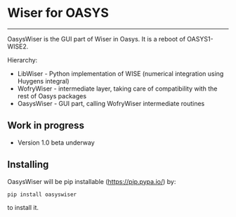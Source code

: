 # Wiser for OASYS
----------

OasysWiser is the GUI part of Wiser in Oasys. It is a reboot of OASYS1-WISE2.

Hierarchy:
* LibWiser - Python implementation of WISE (numerical integration using Huygens integral)
* WofryWiser - intermediate layer, taking care of compatibility with the rest of Oasys packages
* OasysWiser - GUI part, calling WofryWiser intermediate routines

Work in progress
----------
* Version 1.0 beta underway

Installing
----------

OasysWiser will be pip installable (https://pip.pypa.io/) by:

    pip install oasyswiser

to install it.

